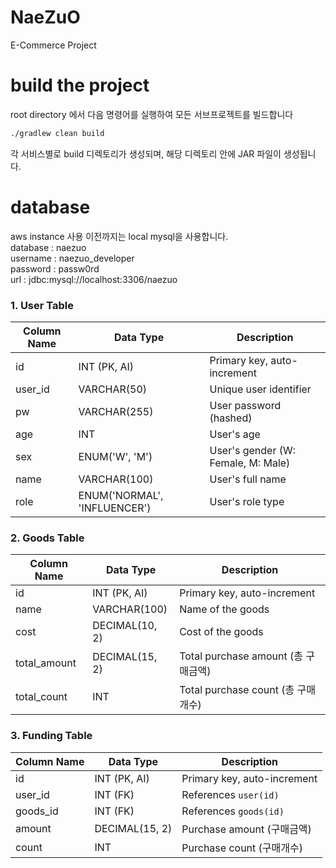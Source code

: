 # NaeZuO
E-Commerce Project

# build the project
root directory 에서 다음 명령어를 실행하여 모든 서브프로젝트를 빌드합니다
```bash
./gradlew clean build
```
각 서비스별로 build 디렉토리가 생성되며, 해당 디렉토리 안에 JAR 파일이 생성됩니다.

# database
aws instance 사용 이전까지는 local mysql을 사용합니다.  
database : naezuo  
username : naezuo_developer  
password : passw0rd  
url : jdbc:mysql://localhost:3306/naezuo  
  
### 1. User Table

| Column Name | Data Type       | Description            |
|-------------|-----------------|------------------------|
| id          | INT (PK, AI)    | Primary key, auto-increment |
| user_id     | VARCHAR(50)     | Unique user identifier |
| pw          | VARCHAR(255)    | User password (hashed) |
| age         | INT             | User's age             |
| sex         | ENUM('W', 'M')  | User's gender (W: Female, M: Male) |
| name        | VARCHAR(100)    | User's full name       |
| role        | ENUM('NORMAL', 'INFLUENCER') | User's role type |

### 2. Goods Table

| Column Name   | Data Type          | Description             |
|---------------|--------------------|-------------------------|
| id            | INT (PK, AI)       | Primary key, auto-increment |
| name          | VARCHAR(100)       | Name of the goods       |
| cost          | DECIMAL(10, 2)     | Cost of the goods       |
| total_amount  | DECIMAL(15, 2)     | Total purchase amount (총 구매금액) |
| total_count   | INT                | Total purchase count (총 구매 개수) |

### 3. Funding Table

| Column Name | Data Type          | Description                 |
|-------------|--------------------|-----------------------------|
| id          | INT (PK, AI)       | Primary key, auto-increment |
| user_id     | INT (FK)           | References `user(id)`       |
| goods_id    | INT (FK)           | References `goods(id)`      |
| amount      | DECIMAL(15, 2)     | Purchase amount (구매금액)  |
| count       | INT                | Purchase count (구매개수)   |
